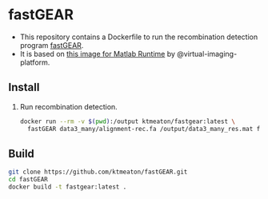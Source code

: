 # fastGEAR

- This repository contains a Dockerfile to run the recombination detection program [fastGEAR](https://users.ics.aalto.fi/pemartti/fastGEAR/).
- It is based on [this image for Matlab Runtime](https://github.com/virtual-imaging-platform/Matlab-Compiler-Runtime-Docker/blob/master/Dockerfile.2016a) by @virtual-imaging-platform.

## Install

1. Run recombination detection.

    ```bash
    docker run --rm -v $(pwd):/output ktmeaton/fastgear:latest \
      fastGEAR data3_many/alignment-rec.fa /output/data3_many_res.mat fG_input_specs.txt
    ```

## Build

```bash
git clone https://github.com/ktmeaton/fastGEAR.git
cd fastGEAR
docker build -t fastgear:latest .
```
